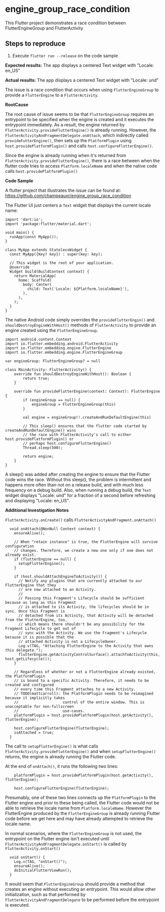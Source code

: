 # engine_group_race_condition

This Flutter project demonstrates a race condition between FlutterEngineGroup and FlutterActivity

## Steps to reproduce

1. Execute `flutter run --release` on the code sample

**Expected results:** The app displays a centered Text widget with "Locale: en_US"

**Actual results:** The app displays a centered Text widget with "Locale: und"

The issue is a race condition that occurs when using `FlutterEngineGroup` to provide a `FlutterEngine` to a `FlutterActivity`. 

**RootCause**

The root cause of issue seems to be that `FlutterEngineGroup` requires an entrypoint to be specified when the engine is created and it executes the entrypoint immediately. As a result, the engine returned by `FlutterActivity.provideFlutterEngine()` is already running. However, the `FlutterActivityAndFragmentDelegate.onAttach`, which indirectly called `provideFutterEngine()`, then sets up the `PlatformPlugin` using `host.providePlatformPlugin()` and calls `host.configureFlutterEngine()`.

Since the engine is already running when it's returned from `FlutterActivity.provideFlutterEngine()`, there is a race between when the flutter code tries to access `Platform.localeName` and when the native code calls `host.providePlatformPlugin()`

**Code Sample**

A flutter project that illustrates the issue can be found at: https://github.com/champeauxr/engine_group_race_condition

The Flutter UI just centers a `Text` widget that displays the current locale name:
```
import 'dart:io';
import 'package:flutter/material.dart';

void main() {
  runApp(const MyApp());
}

class MyApp extends StatelessWidget {
  const MyApp({Key? key}) : super(key: key);

  // This widget is the root of your application.
  @override
  Widget build(BuildContext context) {
    return MaterialApp(
      home: Scaffold(
        body: Center(
          child: Text('Locale: ${Platform.localeName}'),
        ),
      ),
    );
  }
}
```

The native Android code simply overrides the `provideFlutterEngin()` and `shouldDestroyEngineWithHost()` methods of `FlutterActivity` to provide an engine created using the `FlutterEngineGroup`.
```
import android.content.Context
import io.flutter.embedding.android.FlutterActivity
import io.flutter.embedding.engine.FlutterEngine
import io.flutter.embedding.engine.FlutterEngineGroup

var engineGroup: FlutterEngineGroup? = null

class MainActivity: FlutterActivity() {
    override fun shouldDestroyEngineWithHost(): Boolean {
        return true;
    }

    override fun provideFlutterEngine(context: Context): FlutterEngine {
        if (engineGroup == null) {
            engineGroup = FlutterEngineGroup(this)
        }

        val engine = engineGroup!!.createAndRunDefaultEngine(this)

        // This sleep() ensures that the flutter code started by createAndRunDefaultEngine() wins
        // the race with FlutterActivity's call to either host.providePlatformPlugin() or
        // perhaps host.configureFlutterEngine()
        Thread.sleep(500);

        return engine;
    }
}
```

A sleep() was added after creating the engine to ensure that the Flutter code wins the race. Without this sleep(), the problem is intermittent and happens more often than not on a release build, and with much less frequency on a debug build. Also, when running a debug build, the `Text` widget displays "Locale: und" for a fraction of a second before refreshing and displaying "Locale: en_US".

**Additional Investigation Notes**

`FlutterActivity.onCreate()` calls `FlutterActivityAndFragment.onAttach()`
```
  void onAttach(@NonNull Context context) {
    ensureAlive();

    // When "retain instance" is true, the FlutterEngine will survive configuration
    // changes. Therefore, we create a new one only if one does not already exist.
    if (flutterEngine == null) {
      setupFlutterEngine();
    }

    if (host.shouldAttachEngineToActivity()) {
      // Notify any plugins that are currently attached to our FlutterEngine that they
      // are now attached to an Activity.
      //
      // Passing this Fragment's Lifecycle should be sufficient because as long as this Fragment
      // is attached to its Activity, the lifecycles should be in sync. Once this Fragment is
      // detached from its Activity, that Activity will be detached from the FlutterEngine, too,
      // which means there shouldn't be any possibility for the Fragment Lifecycle to get out of
      // sync with the Activity. We use the Fragment's Lifecycle because it is possible that the
      // attached Activity is not a LifecycleOwner.
      Log.v(TAG, "Attaching FlutterEngine to the Activity that owns this delegate.");
      flutterEngine.getActivityControlSurface().attachToActivity(this, host.getLifecycle());
    }

    // Regardless of whether or not a FlutterEngine already existed, the PlatformPlugin
    // is bound to a specific Activity. Therefore, it needs to be created and configured
    // every time this Fragment attaches to a new Activity.
    // TODO(mattcarroll): the PlatformPlugin needs to be reimagined because it implicitly takes
    //                    control of the entire window. This is unacceptable for non-fullscreen
    //                    use-cases.
    platformPlugin = host.providePlatformPlugin(host.getActivity(), flutterEngine);

    host.configureFlutterEngine(flutterEngine);
    isAttached = true;
  }
```
The call to `setupFlutterEngine()` is what calls `FlutterActivity.provideFlutterEngine()` and when `setupFlutterEngine()` returns, the engine is already running the Flutter code.

At the end of `onAttach()`, it runs the following two lines:
```
    platformPlugin = host.providePlatformPlugin(host.getActivity(), flutterEngine);

    host.configureFlutterEngine(flutterEngine);
```

Presumably, one of these two lines connects up the `PlatformPlugin` to the Flutter engine and prior to these being called, the Flutter code would not be able to retrieve the locale name from `Platform.localeName`. However the FlutterEngine produced by the `FlutterEngineGroup` is already running Flutter code before we get here and may have already attempted to retrieve the locale name.

In normal scenarios, where the `FlutterEngineGroup` is not used, the entrypoint on the Flutter engine isn't executed until `FlutterActivityAndFragmentDelegate.onStart()` is called by `FlutterActivity.onStart()`
```
  void onStart() {
    Log.v(TAG, "onStart()");
    ensureAlive();
    doInitialFlutterViewRun();
  }
```

It would seem that `FlutterEngineGroup` should provide a method that creates an engine without executing an entrypoint. This would allow other initialization, such as that performed by `FlutterActivityAndFragmentDelegate` to be performed before the entrypoint is executed.
